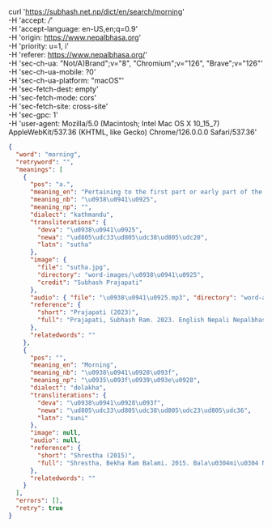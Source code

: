 curl 'https://subhash.net.np/dict/en/search/morning' \
 -H 'accept: _/_' \
 -H 'accept-language: en-US,en;q=0.9' \
 -H 'origin: https://www.nepalbhasa.org' \
 -H 'priority: u=1, i' \
 -H 'referer: https://www.nepalbhasa.org/' \
 -H 'sec-ch-ua: "Not/A)Brand";v="8", "Chromium";v="126", "Brave";v="126"' \
 -H 'sec-ch-ua-mobile: ?0' \
 -H 'sec-ch-ua-platform: "macOS"' \
 -H 'sec-fetch-dest: empty' \
 -H 'sec-fetch-mode: cors' \
 -H 'sec-fetch-site: cross-site' \
 -H 'sec-gpc: 1' \
 -H 'user-agent: Mozilla/5.0 (Macintosh; Intel Mac OS X 10_15_7) AppleWebKit/537.36 (KHTML, like Gecko) Chrome/126.0.0.0 Safari/537.36'

```json
{
  "word": "morning",
  "retryword": "",
  "meanings": [
    {
      "pos": "a.",
      "meaning_en": "Pertaining to the first part or early part of the day; being in the early part of the day; as, morning dew; morning light; morning service.",
      "meaning_nb": "\u0938\u0941\u0925",
      "meaning_np": "",
      "dialect": "kathmandu",
      "transliterations": {
        "deva": "\u0938\u0941\u0925",
        "newa": "\ud805\udc33\ud805\udc38\ud805\udc20",
        "latn": "sutha"
      },
      "image": {
        "file": "sutha.jpg",
        "directory": "word-images/\u0938\u0941\u0925",
        "credit": "Subhash Prajapati"
      },
      "audio": { "file": "\u0938\u0941\u0925.mp3", "directory": "word-audio" },
      "reference": {
        "short": "Prajapati (2023)",
        "full": "Prajapati, Subhash Ram. 2023. English Nepali Nepalbhasa Dictionary [Unpublished Manuscript]"
      },
      "relatedwords": ""
    },
    {
      "pos": "",
      "meaning_en": "Morning",
      "meaning_nb": "\u0938\u0941\u0928\u093f",
      "meaning_np": "\u0935\u093f\u0939\u093e\u0928",
      "dialect": "dolakha",
      "transliterations": {
        "deva": "\u0938\u0941\u0928\u093f",
        "newa": "\ud805\udc33\ud805\udc38\ud805\udc23\ud805\udc36",
        "latn": "suni"
      },
      "image": null,
      "audio": null,
      "reference": {
        "short": "Shrestha (2015)",
        "full": "Shrestha, Bekha Ram Balami. 2015. Bala\u0304mi\u0304 Nepa\u0304la bha\u0304sha\u0304: Dva\u0304lkha\u0304 Nepa\u0304la bha\u0304sha\u0304, Nepa\u0304la bha\u0304sha\u0304, Nepa\u0304li\u0304 ra An\u0307greji\u0304 sa\u0304thama\u0304 vr\u0325hata kriya\u0304pada, s\u0301abdakosha, vya\u0304karan\u0323a ra itiha\u0304sa"
      },
      "relatedwords": ""
    }
  ],
  "errors": [],
  "retry": true
}
```

